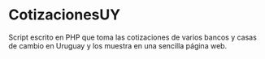 # CotizacionesUY

Script escrito en PHP que toma las cotizaciones de varios bancos y casas de cambio en Uruguay y los muestra en una sencilla página web.
